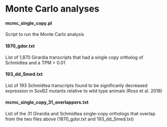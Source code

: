 # Monte Carlo analyses

#### mcmc_single_copy.pl

Script to run the Monte Carlo analysis

#### 1870_gdor.txt

List of 1,870 Girardia transcripts that had a single copy ortholog of Schmidtea and a TPM > 0.01

#### 193_dd_Smed.txt

List of 193 Schmidtea transcripts found to be significanly decreased expression in SoxB2 mutants relative to wild type animals (Ross et al. 2018)

#### mcmc_single_copy_31_overlappers.txt

List of the 31 Girardia and Schmidtea single-copy orthologs that overlap from the two files above (1870_gdor.txt and 193_dd_Smed.txt)

